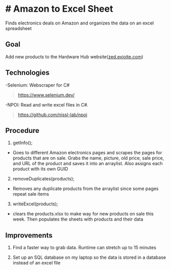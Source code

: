 <!DOCTYPE html>
<html>

<head>
  <meta charset="utf-8">
  <meta name="viewport" content="width=device-width, initial-scale=1.0">
  <title>AMZN to Excel</title>
  <link rel="stylesheet" href="https://stackedit.io/style.css" />
</head>

<body class="stackedit">
  <div class="stackedit__html"><h1 id="amazon-to-excel-sheet"># Amazon to Excel Sheet</h1>
<p>Finds electronics deals on Amazon and organizes the data on an excel spreadsheet</p>
<h2 id="goal">Goal</h2>
<p>Add new products to the Hardware Hub website(<a href="http://zed.exioite.com/">zed.exioite.com</a>)</p>
<h2 id="technologies">Technologies</h2>
<p>-Selenium: Webscraper for C#</p>
<blockquote>
<p><a href="https://www.selenium.dev/">https://www.selenium.dev/</a></p>
</blockquote>
<p>-NPOI: Read and write excel files in C#.</p>
<blockquote>
<p><a href="https://github.com/nissl-lab/npoi">https://github.com/nissl-lab/npoi</a></p>
</blockquote>
<h2 id="procedure">Procedure</h2>
<ol>
<li>getInfo();</li>
</ol>
<ul>
<li>Goes to different Amazon electronics pages and scrapes the pages for products that are on sale. Grabs the name, picture, old price, sale price, and URL of the product and saves it into an arraylist. Also assigns each product with its own GUID</li>
</ul>
<ol start="2">
<li>removeDuplicates(products);</li>
</ol>
<ul>
<li>Removes any duplicate products from the arraylist since some pages repeat sale items</li>
</ul>
<ol start="3">
<li>writeExcel(products);</li>
</ol>
<ul>
<li>clears the products.xlsx to make way for new products on sale this week. Then populates the sheets with products and their data</li>
</ul>
<h2 id="improvements">Improvements</h2>
<ol>
<li>
<p>Find a faster way to grab data. Runtime can stretch up to 15 minutes</p>
</li>
<li>
<p>Set up an SQL database on my laptop so the data is stored in a database instead of an excel file</p>
</li>
</ol>
</div>
</body>

</html>
<!--stackedit_data:
eyJoaXN0b3J5IjpbMTc4NDM3MDY1NF19
-->